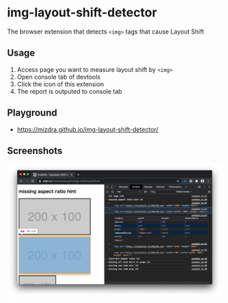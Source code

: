 # img-layout-shift-detector

The browser extension that detects `<img>` tags that cause Layout Shift

## Usage

1. Access page you want to measure layout shift by `<img>`
1. Open console tab of devtools
1. Click the icon of this extension
1. The report is outputed to console tab

## Playground

- https://mizdra.github.io/img-layout-shift-detector/

## Screenshots

![Screenshot](./static/screenshot.png?raw=true)
